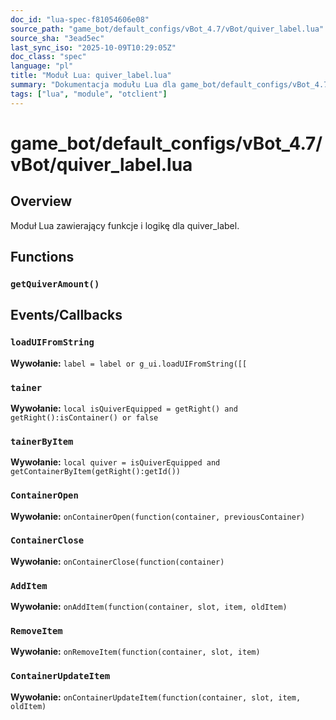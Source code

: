 ```yaml
---
doc_id: "lua-spec-f81054606e08"
source_path: "game_bot/default_configs/vBot_4.7/vBot/quiver_label.lua"
source_sha: "3ead5ec"
last_sync_iso: "2025-10-09T10:29:05Z"
doc_class: "spec"
language: "pl"
title: "Moduł Lua: quiver_label.lua"
summary: "Dokumentacja modułu Lua dla game_bot/default_configs/vBot_4.7/vBot/quiver_label.lua"
tags: ["lua", "module", "otclient"]
---
```


# game_bot/default_configs/vBot_4.7/vBot/quiver_label.lua

## Overview

Moduł Lua zawierający funkcje i logikę dla quiver_label.

## Functions

### `getQuiverAmount()`

## Events/Callbacks

### `loadUIFromString`

**Wywołanie:** `label = label or g_ui.loadUIFromString([[`

### `tainer`

**Wywołanie:** `local isQuiverEquipped = getRight() and getRight():isContainer() or false`

### `tainerByItem`

**Wywołanie:** `local quiver = isQuiverEquipped and getContainerByItem(getRight():getId())`

### `ContainerOpen`

**Wywołanie:** `onContainerOpen(function(container, previousContainer)`

### `ContainerClose`

**Wywołanie:** `onContainerClose(function(container)`

### `AddItem`

**Wywołanie:** `onAddItem(function(container, slot, item, oldItem)`

### `RemoveItem`

**Wywołanie:** `onRemoveItem(function(container, slot, item)`

### `ContainerUpdateItem`

**Wywołanie:** `onContainerUpdateItem(function(container, slot, item, oldItem)`
